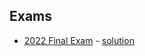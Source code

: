
## Exams 

* [2022 Final Exam](https://colab.research.google.com/github/SeoulTechPSE/CompThinking/blob/master/exams/2022_CompThinking_Final.ipynb) - [solution](https://colab.research.google.com/github/SeoulTechPSE/CompThinking/blob/master/exams/2022_CompThinking_Final_solution.ipynb)

